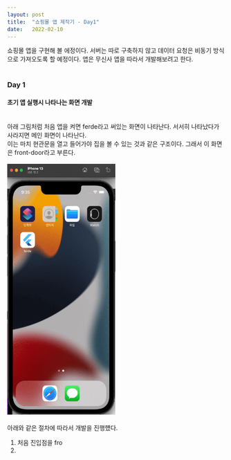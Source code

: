 ```yaml
---
layout: post
title:  "쇼핑몰 앱 제작기 - Day1"
date:   2022-02-10
---
```

쇼핑몰 앱을 구현해 볼 에정이다. 서버는 따로 구축하지 않고 데이터 요청은 비동기 방식으로 가져오도록 할 예정이다.
앱은 무신사 앱을 따라서 개발해보려고 한다.
<br />
<br />

### Day 1
#### 초기 앱 실행시 나타나는 화면 개발

<br />
아래 그림처럼 처음 앱을 켜면 ferde라고 써있는 화면이 나타난다. 서서히 나타났다가 사라지면 메인 화면이 나타난다.
<br />
이는 마치 현관문을 열고 들어가야 집을 볼 수 있는 것과 같은 구조이다. 그래서 이 화면은 front-door라고 부른다.
<br />
<br />
<img src="../assets/images/front-door.gif" width="250" height="580">
<br />
<br />
아래와 같은 절차에 따라서 개발을 진행헀다.
<br />

1. 처음 진입점을 fro
2. 